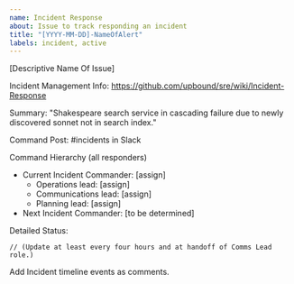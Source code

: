 ```yaml
---
name: Incident Response
about: Issue to track responding an incident
title: "[YYYY-MM-DD]-NameOfAlert"
labels: incident, active
---
```


[Descriptive Name Of Issue]

Incident Management Info: https://github.com/upbound/sre/wiki/Incident-Response

Summary: "Shakespeare search service in cascading failure due to newly discovered sonnet not in search index."

Command Post: #incidents in Slack

Command Hierarchy (all responders)
  - Current Incident Commander: [assign]
    - Operations lead: [assign]
    - Communications lead: [assign]
    - Planning lead: [assign]
  - Next Incident Commander: [to be determined]



Detailed Status: 
    
    // (Update at least every four hours and at handoff of Comms Lead role.)
    
Add Incident timeline events as comments.
